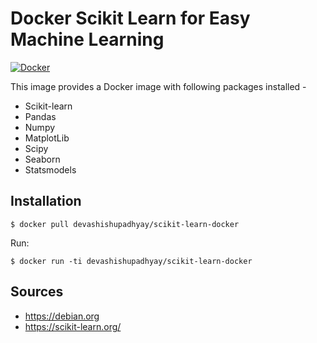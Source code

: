 # Docker Scikit Learn for Easy Machine Learning

[![Docker](https://img.shields.io/docker/image-size/devashishupadhyay/scikit-learn-docker)](https://hub.docker.com/r/devashishupadhyay/scikit-learn-docker)

This image provides a Docker image with following packages installed -
- Scikit-learn
- Pandas
- Numpy
- MatplotLib
- Scipy
- Seaborn
- Statsmodels

## Installation
```
$ docker pull devashishupadhyay/scikit-learn-docker
```

Run:
```
$ docker run -ti devashishupadhyay/scikit-learn-docker
```
## Sources
- https://debian.org
- https://scikit-learn.org/
